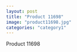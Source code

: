 ```yaml
---
layout: post
title: "Product 11698"
image: "product11698.jpg"
categories: "category1"
---
```

Product 11698
